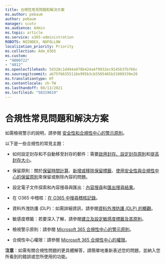 ```yaml
---
title: 合規性常見問題和解決方案
ms.author: pebaum
author: pebaum
manager: scotv
ms.audience: Admin
ms.topic: article
ms.service: o365-administration
ROBOTS: NOINDEX, NOFOLLOW
localization_priority: Priority
ms.collection: Adm_O365
ms.custom:
- "9000722"
- "4812"
ms.openlocfilehash: 5d328c1d494a978b424a4f9932ec9145637b766c
ms.sourcegitcommit: ab75f66355116e995b3cb5505465b31989339e28
ms.translationtype: HT
ms.contentlocale: zh-TW
ms.lasthandoff: 08/13/2021
ms.locfileid: "58319619"
---
```

# <a name="compliance-common-issues-and-resolutions"></a>合規性常見問題和解決方案

如需檢視警示的說明，請參閱 [安全性和合規性中心的警示原則](https://docs.microsoft.com/microsoft-365/compliance/alert-policies)。

以下是一些合規性的常見主題：

- 如何設定封存和不自動移至封存的郵件：需要[啟用封存、設定封存原則](https://docs.microsoft.com/microsoft-365/compliance/set-up-an-archive-and-deletion-policy-for-mailboxes)和[提高封存大小](https://docs.microsoft.com/microsoft-365/compliance/enable-unlimited-archiving)。

- 保留原則：關於[保留時間計算](https://docs.microsoft.com/exchange/security-and-compliance/messaging-records-management/retention-age)、[新增或移除保留標籤](https://docs.microsoft.com/exchange/security-and-compliance/messaging-records-management/add-or-remove-retention-tags)、[使用安全性與合規性中心的保留原則](https://docs.microsoft.com/exchange/security-and-compliance/messaging-records-management/create-a-retention-policy)來保留或刪除內容的問題。

- 設定電子文件探索和內容搜尋與匯出：[內容搜尋](https://docs.microsoft.com/microsoft-365/compliance/content-search)和[匯出搜尋結果](https://docs.microsoft.com/microsoft-365/compliance/export-search-results)。

- 在 O365 中稽核：[在 O365 中搜尋稽核記錄](https://docs.microsoft.com/microsoft-365/compliance/search-the-audit-log-in-security-and-compliance)。

- 資料外洩防護 (DLP)：如需詳細資訊，請參閱[資料外洩防護 (DLP) 的概觀](https://docs.microsoft.com/microsoft-365/compliance/data-loss-prevention-policies)。
 
- 敏感度標籤：若要深入了解，請參閱[建立及設定敏感度標籤及其原則](https://docs.microsoft.com/microsoft-365/compliance/create-sensitivity-labels)。

- 檢視警示原則：請參閱 [Microsoft 365 合規性中心的警示原則](https://docs.microsoft.com/microsoft-365/compliance/alert-policies)。

- 合規性中心權限：請參閱 [Microsoft 365 合規性中心的權限](https://docs.microsoft.com/microsoft-365/compliance/microsoft-365-compliance-center-permissions)。

**注意**：如需有關合規性問題的更具體解答，請簡單地重新表述您的問題，並納入您所看到的錯誤或您所使用的功能。
